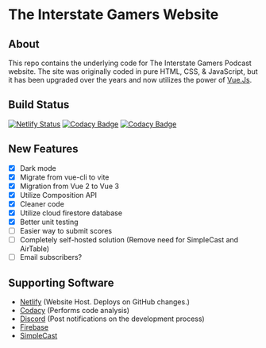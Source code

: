 # The Interstate Gamers Website  
## About
This repo contains the underlying code for The Interstate Gamers Podcast website. The site was originally coded in pure HTML, CSS, & JavaScript, but it has been upgraded over the years and now utilizes the power of [Vue.Js](https://vuejs.org/).

## Build Status
[![Netlify Status](https://api.netlify.com/api/v1/badges/f6b95e64-cfc4-4310-98ec-8c480461f0ff/deploy-status)](https://app.netlify.com/sites/interstategamers/deploys)
[![Codacy Badge](https://app.codacy.com/project/badge/Grade/f1bea37b4abc4c33aab020818513e8b6)](https://www.codacy.com/gh/kdevcse/interstategamers/dashboard?utm_source=github.com&amp;utm_medium=referral&amp;utm_content=kdevcse/interstategamers&amp;utm_campaign=Badge_Grade)
[![Codacy Badge](https://app.codacy.com/project/badge/Coverage/f1bea37b4abc4c33aab020818513e8b6)](https://www.codacy.com/gh/kdevcse/interstategamers/dashboard?utm_source=github.com&utm_medium=referral&utm_content=kdevcse/interstategamers&utm_campaign=Badge_Coverage)

## New Features
- [x] Dark mode
- [x] Migrate from vue-cli to vite
- [x] Migration from Vue 2 to Vue 3
- [x] Utilize Composition API
- [x] Cleaner code
- [x] Utilize cloud firestore database
- [x] Better unit testing
- [ ] Easier way to submit scores
- [ ] Completely self-hosted solution (Remove need for SimpleCast and AirTable)
- [ ] Email subscribers?

## Supporting Software
- [Netlify](https://www.netlify.com) (Website Host. Deploys on GitHub changes.)
- [Codacy](https://app.codacy.com/) (Performs code analysis)
- [Discord](https://discordapp.com/) (Post notifications on the development process)
- [Firebase](https://firebase.google.com/)
- [SimpleCast](https://simplecast.com)
